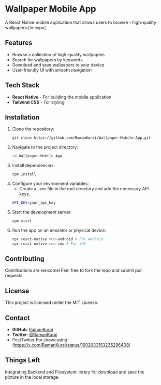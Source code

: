 # Wallpaper Mobile App

A React Native mobile application that allows users to browse - high-quality wallpapers.[In expo]

## Features
- Browse a collection of high-quality wallpapers
- Search for wallpapers by keywords
- Download and save wallpapers to your device
- User-friendly UI with smooth navigation

## Tech Stack
- **React Native** - For building the mobile application
- **Tailwind CSS** - For styling

## Installation
1. Clone the repository:
   ```sh
   git clone https://github.com/RamanKurai/Wallpaper-Mobile-App.git
   ```
2. Navigate to the project directory:
   ```sh
   cd Wallpaper-Mobile-App
   ```
3. Install dependencies:
   ```sh
   npm install
   ```
4. Configure your environment variables:
   - Create a `.env` file in the root directory and add the necessary API keys.
   ```sh
   API_KEY=your_api_key
   ```
5. Start the development server:
   ```sh
   npm start
   ```
6. Run the app on an emulator or physical device:
   ```sh
   npx react-native run-android # For Android
   npx react-native run-ios # For iOS
   ```

## Contributing
Contributions are welcome! Feel free to fork the repo and submit pull requests.

## License
This project is licensed under the MIT License.

## Contact
- **GitHub**: [RamanKurai](https://github.com/RamanKurai)
- **Twitter**: [@RamanKurai](https://twitter.com/RamanKurai)
- PostTwitter For showcasing: (https://x.com/RamanKurai/status/1902033153235296408)

## Things Left
Integrating Backend and Filesystem library for download and save the picture in the local storage.
